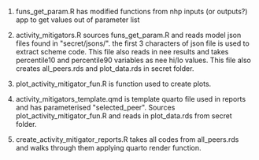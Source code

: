 1. funs_get_param.R has modified functions from nhp inputs (or outputs?) app to get values out of parameter list

2. activity_mitigators.R sources funs_get_param.R and reads model json files found in "secret/jsons/". the first 3 characters of json file is used to extract scheme code. 
This file also reads in nee results and takes percentile10 and percentile90 variables as nee hi/lo values. 
   This file also creates all_peers.rds and plot_data.rds in secret folder.

3. plot_activity_mitigator_fun.R is function used to create plots.

4. activity_mitigators_template.qmd is template quarto file used in reports and has parameterised "selected_peer". Sources plot_activity_mitigator_fun.R and reads in plot_data.rds from secret folder.

5. create_activity_mitigator_reports.R takes all codes from all_peers.rds and walks through them applying quarto render function.
